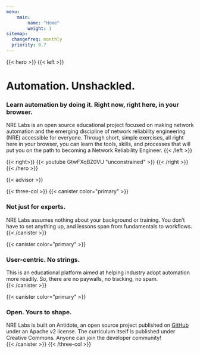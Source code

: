 ```yaml
---
menu: 
    main:
        name: "Home"
        weight: 1
sitemap:
  changefreq: monthly
  priority: 0.7
---
```


{{< hero >}}
{{< left >}}
# Automation. Unshackled.

### Learn automation by doing it. Right now, right here, in your browser.

NRE Labs is an open source educational project focused on making network automation and the emerging discipline of network reliability engineering (NRE) accessible for everyone. Through short, simple exercises, all right here in your browser, you can learn the tools, skills, and processes that will put you on the path to becoming a Network Reliability Engineer.
{{< /left >}}

{{< right>}}
{{< youtube GtwFXqBZ0VU "unconstrained" >}}
{{< /right >}}
{{< /hero >}}

{{< advisor >}}

{{< three-col >}}
{{< canister color="primary" >}}   
### Not just for experts.
NRE Labs assumes nothing about your background or training. You don’t have to set anything up, and lessons span from fundamentals to workflows.
{{< /canister >}}

{{< canister color="primary" >}}
### User-centric. No strings.
This is an educational platform aimed at helping industry adopt automation more readily. So, there are no paywalls, no tracking, no spam.   
{{< /canister >}}

{{< canister color="primary" >}}
### Open. Yours to shape.
NRE Labs is built on Antidote, an open source project published on [GitHub](https://github.com/nre-learning) under an Apache v2 license. The curriculum itself is published under Creative Commons. Anyone can join the developer community!   
{{< /canister >}}
{{< /three-col >}}

<script>
  // redirect to admin interface after netlify identity login
  if (window.netlifyIdentity) {
    window.netlifyIdentity.on("init", user => {
      if (!user) {
        window.netlifyIdentity.on("login", () => {
          document.location.href = "/admin/";
        });
      }
    });
  }
</script>